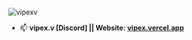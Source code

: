 <p align="left"> <img src="https://komarev.com/ghpvc/?username=vipexv&label=Profile%20views&color=0e75b6&style=flat" alt="vipexv" /> </p>

- 📫 **vipex.v [Discord] || Website: [vipex.vercel.app](https://vipex.vercel.app)**

